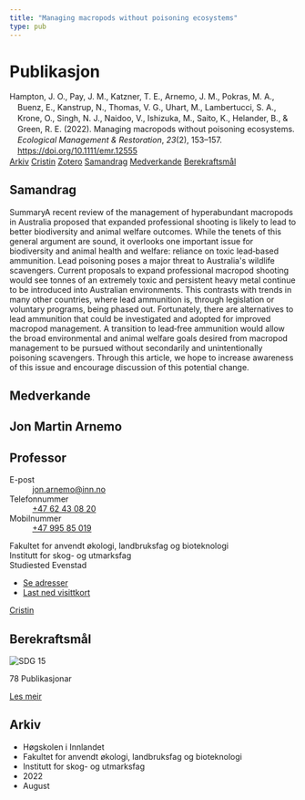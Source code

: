 ```yaml
---
title: "Managing macropods without poisoning ecosystems"
type: pub
---
```

<h1>Publikasjon</h1>
<article id="csl-bib-container-ZAWZ2XFV" class="csl-bib-container">
  <div class="csl-bib-body" style="line-height: 1.35; padding-left: 1em; text-indent:-1em;">
  <div class="csl-entry">Hampton, J. O., Pay, J. M., Katzner, T. E., Arnemo, J. M., Pokras, M. A., Buenz, E., Kanstrup, N., Thomas, V. G., Uhart, M., Lambertucci, S. A., Krone, O., Singh, N. J., Naidoo, V., Ishizuka, M., Saito, K., Helander, B., &amp; Green, R. E. (2022). Managing macropods without poisoning ecosystems. <i>Ecological Management &amp; Restoration</i>, <i>23</i>(2), 153&#x2013;157. <a href="https://doi.org/10.1111/emr.12555">https://doi.org/10.1111/emr.12555</a></div>
</div>
  <div class="csl-bib-buttons">
    <a href="#taxonomy-article-ZAWZ2XFV" class="csl-bib-button">Arkiv</a>
    <a href="https://app.cristin.no/results/show.jsf?id=2042388" alt="Cristin URL" class="csl-bib-button">Cristin</a>
    <a href="http://zotero.org/groups/5022929/items/ZAWZ2XFV" alt="Zotero URL" class="csl-bib-button">Zotero</a>
    <a href="#abstract-article-ZAWZ2XFV" class="csl-bib-button">Samandrag</a>
    <a href="#contributors-article-ZAWZ2XFV" class="csl-bib-button">Medverkande</a>
    <a href="#sdg-article-ZAWZ2XFV" class="csl-bib-button">Berekraftsmål</a>
  </div>
  <div id="csl-bib-meta-container-ZAWZ2XFV"></div>
</article>
<div id="csl-bib-meta-ZAWZ2XFV" class="csl-bib-meta">
  <article id="abstract-article-ZAWZ2XFV" class="abstract-article">
    <h1>Samandrag</h1>
    SummaryA recent review of the management of hyperabundant macropods in Australia proposed that expanded professional shooting is likely to lead to better biodiversity and animal welfare outcomes. While the tenets of this general argument are sound, it overlooks one important issue for biodiversity and animal health and welfare: reliance on toxic lead‐based ammunition. Lead poisoning poses a major threat to Australia's wildlife scavengers. Current proposals to expand professional macropod shooting would see tonnes of an extremely toxic and persistent heavy metal continue to be introduced into Australian environments. This contrasts with trends in many other countries, where lead ammunition is, through legislation or voluntary programs, being phased out. Fortunately, there are alternatives to lead ammunition that could be investigated and adopted for improved macropod management. A transition to lead‐free ammunition would allow the broad environmental and animal welfare goals desired from macropod management to be pursued without secondarily and unintentionally poisoning scavengers. Through this article, we hope to increase awareness of this issue and encourage discussion of this potential change.
  </article>
  <article id="contributors-article-ZAWZ2XFV" class="contributors-article">
    <h1>Medverkande</h1>
    <div class="personas">
<div class="vrtx-hinn-person-card">
<div class="photo">
<i class="lar la-user-circle missing-person"></i>
</div>
<div class="info">
<hgroup><h1>Jon Martin Arnemo</h1>
<h2>Professor</h2>
</hgroup><dl>
<dt>E-post</dt>
<dd>
<a href="mailto:jon.arnemo@inn.no">jon.arnemo@inn.no</a>
</dd>
<dt>Telefonnummer</dt>
<dd><a href="tel:+4762430820">
+47 62 43 08 20
</a></dd>
<dt>Mobilnummer</dt>
<dd><a href="tel:+4799585019">
+47 995 85 019
</a></dd>
</dl>
<p>
Fakultet for anvendt økologi, landbruksfag og bioteknologi<br>
Institutt for skog- og utmarksfag<br>
Studiested Evenstad
</p>
<ul class="vrtx-hinn-links">
<li><a href="https://www.inn.no/finn-en-ansatt/jon-arnemo.html#vrtx-hinn-addresses">Se adresser</a></li>
<li><a href="https://www.inn.no/finn-en-ansatt/jon-arnemo.html?vrtx=vcf">Last ned visittkort</a></li>
</ul>
</div>
</div>
<a href="https://app.cristin.no/persons/show.jsf?id=328246" alt="Cristin URL" class="personas-cristin">Cristin</a>
</div>
  </article>
  <article id="sdg-article-ZAWZ2XFV" class="sdg-article">
    <h1>Berekraftsmål</h1>
    <div class="sdg-container"><div id="sdg15" class="sdg">
<img src="{{< params subfolder >}}images/sdg/sdg15_no.png" class="image" alt="SDG 15">
<div class="sdg-overlay">
<p class="sdg-publication-count"><span>78</span> Publikasjonar</p>
<p><a href="https://www.fn.no/om-fn/fns-baerekraftsmaal/livet-paa-land?lang=nno-NO" class="sdg-read-more">Les meir</a></p>
</div>
</div></div>
  </article>
  <article id="taxonomy-article-ZAWZ2XFV" class="taxonomy-article">
    <h1>Arkiv</h1>
    <ul>
      <li>Høgskolen i Innlandet</li>
      <li>Fakultet for anvendt økologi, landbruksfag og bioteknologi</li>
      <li>Institutt for skog- og utmarksfag</li>
      <li>2022</li>
      <li>August</li>
    </ul>
  </article>
</div>
